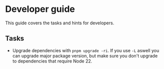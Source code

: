 # Developer guide

This guide covers the tasks and hints for developers.

## Tasks

- Upgrade dependencies with `pnpm upgrade -ri`. If you use `-L` aswell you can upgrade major package version, but make sure you don't upgrade to dependencies that require Node 22.
